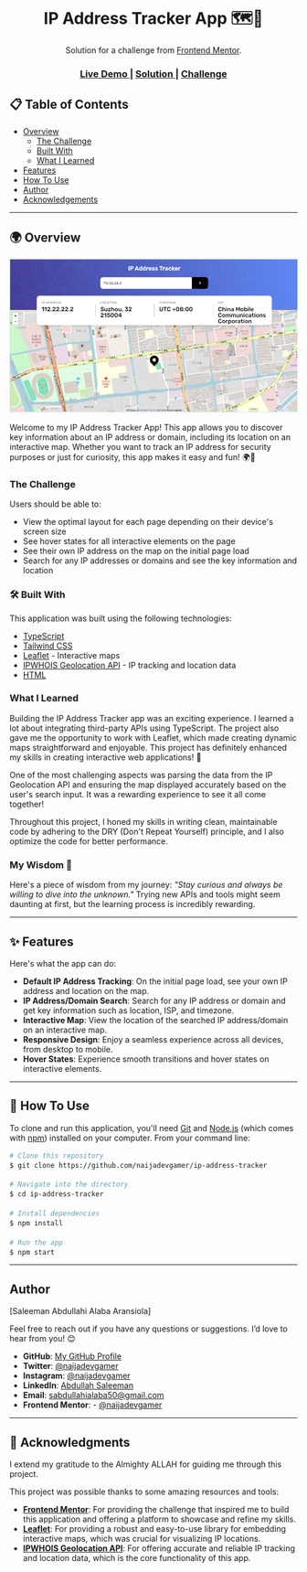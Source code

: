 <h1 align="center">IP Address Tracker App 🗺️📍</h1>

<div align="center">
   Solution for a challenge from <a href="https://www.frontendmentor.io" target="_blank">Frontend Mentor</a>.
</div>

<div align="center">
  <h3>
    <a href="https://naijadevgamer.github.io/ip-address-tracker">
     Live Demo
    </a>
    <span> | </span>
    <a href="https://github.com/naijadevgamer/ip-address-tracker">
      Solution
    </a>
    <span> | </span>
    <a href="https://www.frontendmentor.io/challenges/ip-address-tracker-I8-0yYAH0">
      Challenge
    </a>
  </h3>
</div>

<!-- TABLE OF CONTENTS -->

## 📋 Table of Contents

- [Overview](#-overview)
  - [The Challenge](#the-challenge)
  - [Built With](#-built-with)
  - [What I Learned](#what-i-learned)
- [Features](#-features)
- [How To Use](#-how-to-use)
- [Author](#author)
- [Acknowledgements](#-acknowledgements)

---

<!-- OVERVIEW -->

## 🌍 Overview

![screenshot](./src/app.png)

Welcome to my IP Address Tracker App! This app allows you to discover key information about an IP address or domain, including its location on an interactive map. Whether you want to track an IP address for security purposes or just for curiosity, this app makes it easy and fun! 🌍📍

### The Challenge

Users should be able to:

- View the optimal layout for each page depending on their device's screen size
- See hover states for all interactive elements on the page
- See their own IP address on the map on the initial page load
- Search for any IP addresses or domains and see the key information and location

### 🛠️ Built With

This application was built using the following technologies:

- [TypeScript](https://www.typescriptlang.org/)
- [Tailwind CSS](https://tailwindcss.com/)
- [Leaflet](https://leafletjs.com/) - Interactive maps
- [IPWHOIS Geolocation API](https://ipwhois.io/) - IP tracking and location data
- [HTML](https://developer.mozilla.org/en-US/docs/Web/HTML)

### What I Learned

Building the IP Address Tracker app was an exciting experience. I learned a lot about integrating third-party APIs using TypeScript. The project also gave me the opportunity to work with Leaflet, which made creating dynamic maps straightforward and enjoyable. This project has definitely enhanced my skills in creating interactive web applications! 🚀

One of the most challenging aspects was parsing the data from the IP Geolocation API and ensuring the map displayed accurately based on the user's search input. It was a rewarding experience to see it all come together!

Throughout this project, I honed my skills in writing clean, maintainable code by adhering to the DRY (Don't Repeat Yourself) principle, and I also optimize the code for better performance.

### My Wisdom 🌟

Here's a piece of wisdom from my journey: _"Stay curious and always be willing to dive into the unknown."_ Trying new APIs and tools might seem daunting at first, but the learning process is incredibly rewarding.

---

## ✨ Features

Here's what the app can do:

- **Default IP Address Tracking**: On the initial page load, see your own IP address and location on the map.
- **IP Address/Domain Search**: Search for any IP address or domain and get key information such as location, ISP, and timezone.
- **Interactive Map**: View the location of the searched IP address/domain on an interactive map.
- **Responsive Design**: Enjoy a seamless experience across all devices, from desktop to mobile.
- **Hover States**: Experience smooth transitions and hover states on interactive elements.

---

## 🚀 How To Use

To clone and run this application, you'll need [Git](https://git-scm.com) and [Node.js](https://nodejs.org/en/download/) (which comes with [npm](http://npmjs.com)) installed on your computer. From your command line:

```bash
# Clone this repository
$ git clone https://github.com/naijadevgamer/ip-address-tracker

# Navigate into the directory
$ cd ip-address-tracker

# Install dependencies
$ npm install

# Run the app
$ npm start
```

---

## Author

[Saleeman Abdullahi Alaba Aransiola]

Feel free to reach out if you have any questions or suggestions. I’d love to hear from you! 😊

- **GitHub**: [My GitHub Profile](https://github.com/naijadevgamer)
- **Twitter**: [@naijadevgamer](https://www.twitter.com/naijadevgamer)
- **Instagram**: [@naijadevgamer](https://www.instagram.com/naijadevgamer)
- **LinkedIn**: [Abdullah Saleeman](https://www.linkedin.com/in/abdullah-saleeman-360170243)
- **Email**: [sabdullahialaba50@gmail.com](mailto:sabdullahialaba50@gmail.com)
- **Frontend Mentor**: - [@naijadevgamer](https://www.frontendmentor.io/profile/naijadevgamer)

---

## 🙏 Acknowledgments

I extend my gratitude to the Almighty ALLAH for guiding me through this project.

This project was possible thanks to some amazing resources and tools:

- **[Frontend Mentor](https://www.frontendmentor.io/)**: For providing the challenge that inspired me to build this application and offering a platform to showcase and refine my skills.
- **[Leaflet](https://leafletjs.com/)**: For providing a robust and easy-to-use library for embedding interactive maps, which was crucial for visualizing IP locations.
- **[IPWHOIS Geolocation API](https://ipwhois.io/)**: For offering accurate and reliable IP tracking and location data, which is the core functionality of this app.
